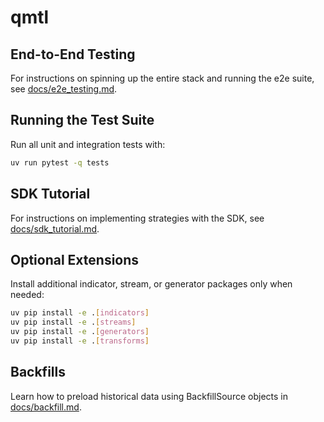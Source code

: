 # qmtl

## End-to-End Testing

For instructions on spinning up the entire stack and running the e2e suite, see [docs/e2e_testing.md](docs/e2e_testing.md).

## Running the Test Suite

Run all unit and integration tests with:

```bash
uv run pytest -q tests
```

## SDK Tutorial

For instructions on implementing strategies with the SDK, see
[docs/sdk_tutorial.md](docs/sdk_tutorial.md).

## Optional Extensions

Install additional indicator, stream, or generator packages only when needed:

```bash
uv pip install -e .[indicators]
uv pip install -e .[streams]
uv pip install -e .[generators]
uv pip install -e .[transforms]
```

## Backfills

Learn how to preload historical data using BackfillSource objects in
[docs/backfill.md](docs/backfill.md).

